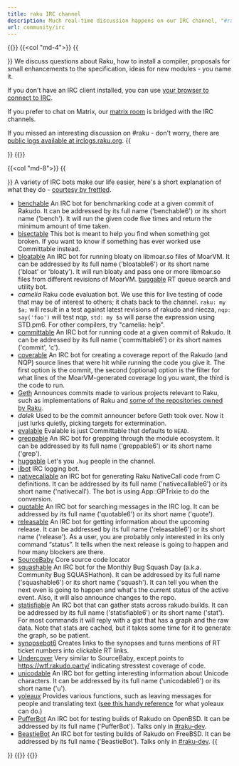 ```yaml
---
title: raku IRC channel
description: Much real-time discussion happens on our IRC channel, "#raku" on irc.libera.chat. We try to be very nice to newcomers, so feel free to join us, and ask any Raku questions you might have.
url: community/irc
---
```


{{<row>}}
{{<col "md-4">}}
{{<section id="Raku" heading="#raku">}}
We discuss questions about Raku, how to install a compiler, proposals for small enhancements to the specification, ideas for new modules - you name it.

If you don't have an IRC client installed, you can use [your browser to connect to IRC](https://web.libera.chat/?channel=#raku).

If you prefer to chat on Matrix, our [matrix room](https://matrix.to/#/#raku:libera.chat) is bridged with the IRC channels.

If you missed an interesting discussion on #raku - don't worry, there are [public logs available at irclogs.raku.org](https://irclogs.raku.org).
{{</section>}}
{{</col>}}

{{<col "md-8">}}
{{<section id="Bots" heading="Bots">}}
A variety of IRC bots make our life easier, here's a short explanation of what they do - [courtesy by frettled](https://howcaniexplainthis.blogspot.com/2009/11/what-perl6-irc-bots-do.html).

- [benchable](https://github.com/perl6/whateverable/wiki/Benchable)
An IRC bot for benchmarking code at a given commit of Rakudo. It can be addressed by its full name ('benchable6') or its short name ('bench'). It will run the given code five times and return the minimum amount of time taken.
- [bisectable](https://github.com/perl6/whateverable/wiki/Bisectable)
This bot is meant to help you find when something got broken. If you want to know if something has ever worked use Committable instead.
- [bloatable](https://github.com/perl6/whateverable/wiki/Bloatable)
An IRC bot for running bloaty on libmoar.so files of MoarVM. It can be addressed by its full name ('bloatable6') or its short name ('bloat' or 'bloaty'). It will run bloaty and pass one or more libmoar.so files from different revisions of MoarVM.
[buggable](https://github.com/zoffixznet/perl6-buggable)
RT queue search and utility bot.
- *camelia*
Raku code evaluation bot. We use this for live testing of code that may be of interest to others; it chats back to the channel. `raku: my $a;` will result in a test against latest revisions of rakudo and niecza, `nqp: say('foo')` will test nqp, `std: my $a` will parse the expression using STD.pm6. For other compilers, try "camelia: help".
- [committable](https://github.com/perl6/whateverable/wiki/Committable)
An IRC bot for running code at a given commit of Rakudo. It can be addressed by its full name ('committable6') or its short names ('commit', 'c').
- [coverable](https://github.com/perl6/whateverable/wiki/Coverable)
An IRC bot for creating a coverage report of the Rakudo (and NQP) source lines that were hit while running the code you give it. The first option is the commit, the second (optional) option is the filter for what lines of the MoarVM-generated coverage log you want, the third is the code to run.
- [Geth](https://github.com/perl6/geth)
Announces commits made to various projects relevant to Raku, such as implementations of Raku and [some of the repositories owned by Raku](https://github.com/Raku/).
- *dalek*
Used to be the commit announcer before Geth took over. Now it just lurks quietly, picking targets for extermination.
- [evalable](https://github.com/perl6/whateverable/wiki/Evalable)
Evalable is just Committable that defaults to `HEAD`.
- [greppable](https://github.com/perl6/whateverable/wiki/Greppable)
An IRC bot for grepping through the module ecosystem. It can be addressed by its full name ('greppable6') or its short name ('grep').
- [huggable](https://github.com/zoffixznet/huggable)
Let's you `.hug` people in the channel.
- [ilbot](https://github.com/moritz/ilbot)
IRC logging bot.
- [nativecallable](https://github.com/perl6/whateverable/wiki/Nativecallable)
an IRC bot for generating Raku NativeCall code from C definitions. It can be addressed by its full name ('nativecallable6') or its short name ('nativecall'). The bot is using App::GPTrixie to do the conversion.
- [quotable](https://github.com/perl6/whateverable/wiki/Quotable)
An IRC bot for searching messages in the IRC log. It can be addressed by its full name ('quotable6') or its short name ('quote').
- [releasable](https://github.com/perl6/whateverable/wiki/Releasable)
An IRC bot for getting information about the upcoming release. It can be addressed by its full name ('releasable6') or its short name ('release'). As a user, you are probably only interested in its only command “status”. It tells when the next release is going to happen and how many blockers are there.
- [SourceBaby](https://github.com/zoffixznet/perl6-sourceable)
Core source code locator
- [squashable](https://github.com/perl6/whateverable/wiki/Squashable)
An IRC bot for the Monthly Bug Squash Day (a.k.a. Community Bug SQUASHathon). It can be addressed by its full name ('squashable6') or its short name ('squash'). It can tell you when the next even is going to happen and what's the current status of the active event. Also, it will also announce changes to the repo.
- [statisfiable](https://github.com/perl6/whateverable/wiki/Statisfiable)
An IRC bot that can gather stats across rakudo builds. It can be addressed by its full name ('statisfiable6') or its short name ('stat'). For most commands it will reply with a gist that has a graph and the raw data. Note that stats are cached, but it takes some time for it to generate the graph, so be patient.
- [synopsebot6](https://github.com/perl6/synopsebot)
Creates links to the synopses and turns mentions of RT ticket numbers into clickable RT links.
- [Undercover](https://github.com/zoffixznet/undercover)
Very similar to SourceBaby, except points to https://wtf.rakudo.party/ indicating stresstest coverage of code.
- [unicodable](https://github.com/perl6/whateverable/wiki/Unicodable)
An IRC bot for getting interesting information about Unicode characters. It can be addressed by its full name ('unicodable6') or its short name ('u').
- [yoleaux](https://docs.perl6.org/language/glossary#yoleaux_)
Provides various functions, such as leaving messages for people and translating text ([see this handy reference](http://dpk.io/yoleaux) for what yoleaux can do.)
- [PufferBot](https://github.com/Kaiepi/p6-RakudoBot)
An IRC bot for testing builds of Rakudo on OpenBSD. It can be addressed by its full name ('PufferBot'). Talks only in [#raku-dev](https://web.libera.chat/?channel=#raku-dev).
- [BeastieBot](https://github.com/Kaiepi/p6-RakudoBot)
An IRC bot for testing builds of Rakudo on FreeBSD. It can be addressed by its full name ('BeastieBot'). Talks only in [#raku-dev](https://web.libera.chat/?channel=#raku-dev).
{{</section>}}
{{</col>}}
{{</row>}}
